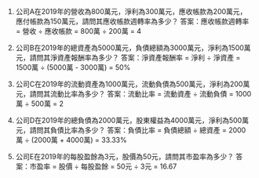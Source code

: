 

1. 公司A在2019年的營收為800萬元，淨利為300萬元，應收帳款為200萬元，應付帳款為150萬元，請問其應收帳款週轉率為多少？
答案：應收帳款週轉率 = 營收 ÷ 應收帳款 = 800萬 ÷ 200萬 = 4

2. 公司B在2019年的總資產為5000萬元，負債總額為3000萬元，淨利為1500萬元，請問其淨資產報酬率為多少？
答案：淨資產報酬率 = 淨利 ÷ 淨資產 = 1500萬 ÷ (5000萬 - 3000萬) = 50%

3. 公司C在2019年的流動資產為1000萬元，流動負債為500萬元，淨利為200萬元，請問其流動比率為多少？
答案：流動比率 = 流動資產 ÷ 流動負債 = 1000萬 ÷ 500萬 = 2

4. 公司D在2019年的總負債為2000萬元，股東權益為4000萬元，淨利為500萬元，請問其負債比率為多少？
答案：負債比率 = 負債總額 ÷ 總資產 = 2000萬 ÷ (2000萬 + 4000萬) = 33.33%

5. 公司E在2019年的每股盈餘為3元，股價為50元，請問其市盈率為多少？
答案：市盈率 = 股價 ÷ 每股盈餘 = 50元 ÷ 3元 = 16.67